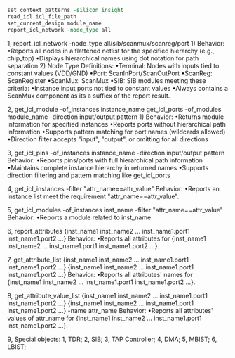 ```TCL
set_context patterns -silicon_insight
read_icl icl_file_path
set_current_design module_name
report_icl_network -node_type all
```
1, report_icl_network -node_type all/sib/scanmux/scanreg/port
    1) Behavior:
        •Reports all nodes in a flattened netlist for the specified hierarchy (e.g., chip_top)
        •Displays hierarchical names using dot notation for path separation
    2) Node Type Definitions:
        •Terminal: Nodes with inputs tied to constant values (VDD/GND)
        •Port: ScanInPort/ScanOutPort
        •ScanReg: ScanRegister
        •ScanMux: ScanMux
        •SIB: SIB modules meeting these criteria:
            •Instance input ports not tied to constant values
            •Always contains a ScanMux component as its a suffiex of the report result.

2, get_icl_module -of_instances instance_name
   get_icl_ports -of_modules module_name -direction input/output pattern
    1) Behavior:
        •Returns module information for specified instances
        •Reports ports without hierarchical path information
        •Supports pattern matching for port names (wildcards allowed)
        •Direction filter accepts "input", "output", or omitting for all directions

3, get_icl_pins -of_instances instance_name -direction input/output pattern
    Behavior:
        •Reports pins/ports with full hierarchical path information
        •Maintains complete instance hierarchy in returned names
        •Supports direction filtering and pattern matching like get_icl_ports

4, get_icl_instances -filter "attr_name==attr_value"
    Behavior:
        •Reports an instance list meet the requirement "attr_name==attr_value".

5, get_icl_modules -of_instances inst_name -filter "attr_name==attr_value"
    Behavior:
        •Reports a module related to inst_name.

6, report_attributes {inst_name1 inst_name2 ... inst_name1.port1 inst_name1.port2 ...}
    Behavior:
        •Reports all attributes for {inst_name1 inst_name2 ... inst_name1.port1 inst_name1.port2 ...}.

7, get_attribute_list {inst_name1 inst_name2 ... inst_name1.port1 inst_name1.port2 ...} {inst_name1 inst_name2 ... inst_name1.port1 inst_name1.port2 ...}
    Behavior:
        •Reports all attributes' names for {inst_name1 inst_name2 ... inst_name1.port1 inst_name1.port2 ...}.

8, get_attribute_value_list {inst_name1 inst_name2 ... inst_name1.port1 inst_name1.port2 ...} {inst_name1 inst_name2 ... inst_name1.port1 inst_name1.port2 ...} -name attr_name
    Behavior:
        •Reports all attributes' values of attr_name for {inst_name1 inst_name2 ... inst_name1.port1 inst_name1.port2 ...}.

9, Special objects:
    1, TDR;
    2, SIB;
    3, TAP Controller;
    4, DMA;
    5, MBIST;
    6, LBIST;

